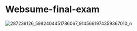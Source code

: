 # Websume-final-exam
![287239126_5982404451786067_9145661974359367010_n](https://user-images.githubusercontent.com/73023801/174964357-e736724f-9903-4704-9efd-59d52835deca.png)

